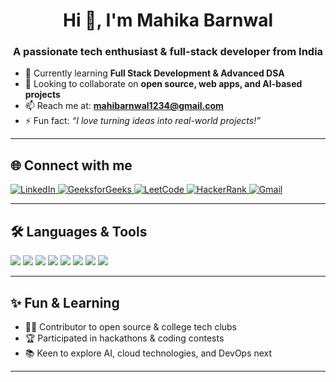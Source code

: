 

<!--
**mahi6299/mahi6299** is a ✨ _special_ ✨ repository because its `README.md` (this file) appears on your GitHub profile.

Here are some ideas to get you started:

- 🔭 I’m currently working on ...
- 🌱 I’m currently learning ...
- 👯 I’m looking to collaborate on ...
- 🤔 I’m looking for help with ...
- 💬 Ask me about ...
- 📫 How to reach me: ...
- 😄 Pronouns: ...
- ⚡ Fun fact: ...
-->
<h1 align="center">Hi 👋, I'm Mahika Barnwal</h1>
<h3 align="center">A passionate tech enthusiast & full-stack developer from India</h3>

- 🌱 Currently learning **Full Stack Development & Advanced DSA**  
- 🤝 Looking to collaborate on **open source, web apps, and AI-based projects**  
- 📫 Reach me at: **mahibarnwal1234@gmail.com**  
- ⚡ Fun fact: *“I love turning ideas into real-world projects!”*

---

## 🌐 Connect with me
<p>
  <a href="https://www.linkedin.com/in/mahika-barnwal-a995ba256" target="_blank">
    <img alt="LinkedIn" src="https://img.shields.io/badge/LinkedIn-blue?logo=linkedin&style=for-the-badge">
  </a>
  <a href="https://www.geeksforgeeks.org/user/mahibarnf5ge/" target="_blank">
    <img alt="GeeksforGeeks" src="https://img.shields.io/badge/GeeksforGeeks-14A800?logo=geeksforgeeks&logoColor=white&style=for-the-badge">
  </a>
  <a href="https://leetcode.com/u/mahika_62/" target="_blank">
    <img alt="LeetCode" src="https://img.shields.io/badge/LeetCode-FFA116?logo=leetcode&logoColor=black&style=for-the-badge">
  </a>
  <a href="https://www.hackerrank.com/profile/mahibarnwal1234" target="_blank">
    <img alt="HackerRank" src="https://img.shields.io/badge/HackerRank-2EC866?logo=hackerrank&logoColor=white&style=for-the-badge">
  </a>
  <a href="mailto:mahikabarnwal.work@gmail.com" target="_blank">
    <img alt="Gmail" src="https://img.shields.io/badge/Gmail-D14836?logo=gmail&logoColor=white&style=for-the-badge">
  </a>
</p>

---

## 🛠 Languages & Tools
<p>
  <img src="https://img.shields.io/badge/JavaScript-black?logo=javascript&logoColor=F7DF1E&style=for-the-badge" />
  <img src="https://img.shields.io/badge/React-black?logo=react&logoColor=61DAFB&style=for-the-badge" />
  <img src="https://img.shields.io/badge/Tailwind_CSS-black?logo=tailwindcss&logoColor=38B2AC&style=for-the-badge" />
  <img src="https://img.shields.io/badge/C++-black?logo=c%2B%2B&logoColor=00599C&style=for-the-badge" />
  <img src="https://img.shields.io/badge/Python-black?logo=python&logoColor=3776AB&style=for-the-badge" />
  <img src="https://img.shields.io/badge/MySQL-black?logo=mysql&logoColor=4479A1&style=for-the-badge" />
  <img src="https://img.shields.io/badge/Linux-black?logo=linux&logoColor=FCC624&style=for-the-badge" />
  <img src="https://img.shields.io/badge/Git-black?logo=git&logoColor=F05032&style=for-the-badge" />
</p>

---

## ✨ Fun & Learning
- 👩‍💻 Contributor to open source & college tech clubs  
- 🏆 Participated in hackathons & coding contests  
- 📚 Keen to explore AI, cloud technologies, and DevOps next  

---


